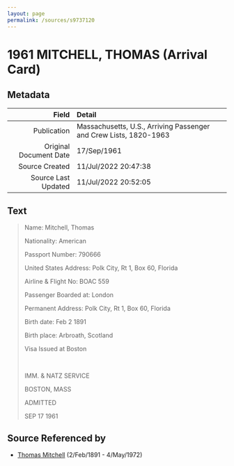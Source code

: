 ```yaml
---
layout: page
permalink: /sources/s9737120
---
```


# 1961 MITCHELL, THOMAS (Arrival Card)

## Metadata

Field | Detail
---:|:---
Publication | Massachusetts, U.S., Arriving Passenger and Crew Lists, 1820-1963
Original Document Date | 17/Sep/1961
Source Created | 11/Jul/2022 20:47:38
Source Last Updated | 11/Jul/2022 20:52:05

## Text

> Name: Mitchell, Thomas
>
> Nationality: American
>
> Passport Number: 790666
>
> United States Address: Polk City, Rt 1, Box 60, Florida
>
> Airline & Flight No: BOAC 559
>
> Passenger Boarded at: London
>
> Permanent Address: Polk City, Rt 1, Box 60, Florida
>
> Birth date: Feb 2 1891
>
> Birth place: Arbroath, Scotland
>
> Visa Issued at Boston
>
> <br/>
>
> IMM. & NATZ SERVICE
>
> BOSTON, MASS
>
> ADMITTED
>
> SEP 17 1961
>

## Source Referenced by

* [Thomas Mitchell](../people/@65815518@-thomas-mitchell-b1891-2-2-d1972-5-4.md) (2/Feb/1891 - 4/May/1972)
